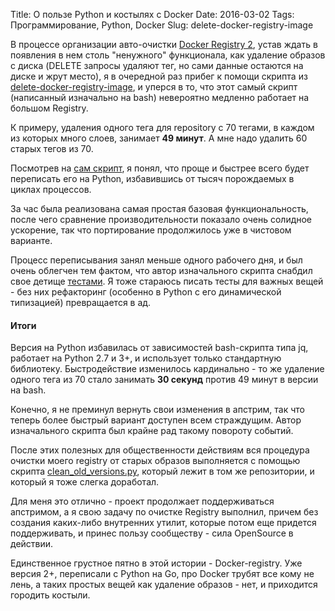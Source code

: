 Title: О пользе Python и костылях с Docker
Date: 2016-03-02
Tags: Программирование, Python, Docker
Slug: delete-docker-registry-image

В процессе организации авто-очистки [Docker Registry 2](https://github.com/docker/distribution),
устав ждать в появления в нем столь "ненужного" функционала, как удаление образов
с диска (DELETE запросы удаляют тег, но сами данные остаются на диске и жрут место),
я в очередной раз прибег к помощи скрипта из
[delete-docker-registry-image](https://github.com/burnettk/delete-docker-registry-image),
и уперся в то, что этот самый скрипт (написанный изначально на bash) невероятно
медленно работает на большом Registry.

К примеру, удаления одного тега для repository с 70 тегами, в каждом из которых
много слоев, занимает **49 минут**. А мне надо удалить 60 старых тегов из 70.

Посмотрев на [сам скрипт](https://github.com/burnettk/delete-docker-registry-image/blob/aa2644234840dc31f3afd6a06691aec6aa899cbd/delete_docker_registry_image),
я понял, что проще и быстрее всего будет переписать его на Python, избавившись
от тысяч порождаемых в циклах процессов.

За час была реализована самая простая базовая функциональность, после чего
сравнение производительности показало очень солидное ускорение, так что
портирование продолжилось уже в чистовом варианте.

Процесс переписывания занял меньше одного рабочего дня, и был очень облегчен тем
фактом, что автор изначального скрипта снабдил свое детище
[тестами](https://github.com/burnettk/delete-docker-registry-image/blob/master/test/test).
Я тоже стараюсь писать тесты для важных вещей - без них рефакторинг (особенно в Python
с его динамической типизацией) превращается в ад.

#### Итоги

Версия на Python избавилась от зависимостей bash-скрипта типа jq, работает
на Python 2.7 и 3+, и использует только стандартную библиотеку.
Быстродействие изменилось кардинально -
то же удаление одного тега из 70 стало занимать **30 секунд** против
49 минут в версии на bash.

Конечно, я не преминул вернуть свои изменения в апстрим, так что
теперь более быстрый вариант доступен всем страждущим. Автор изначального
скрипта был крайне рад такому повороту событий.

После этих полезных для общественности действиям вся процедура очистки
моего registry от старых образов выполняется с помощью скрипта
[clean_old_versions.py](https://github.com/burnettk/delete-docker-registry-image/tree/master#clean_old_versionpy),
который лежит в том же репозитории, и который я тоже слегка доработал.

Для меня это отлично - проект продолжает поддерживаться апстримом, а я свою задачу
по очистке Registry выполнил, причем без создания каких-либо внутренних утилит, которые
потом еще придется поддерживать, и принес пользу сообществу - сила OpenSource в действии.

Единственное грустное пятно в этой истории - Docker-registry. Уже версия 2+, переписали
с Python на Go, про Docker трубят все кому не лень, а таких простых вещей как удаление образов - нет,
и приходится городить костыли.
